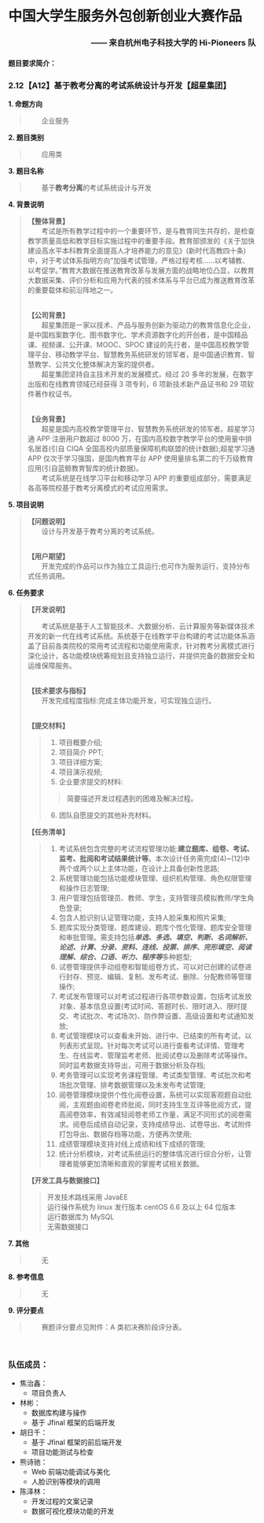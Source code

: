 # 中国大学生服务外包创新创业大赛作品
### <p align="right">—— 来自杭州电子科技大学的 Hi-Pioneers 队</p>

#### 题目要求简介：
### 2.12【A12】基于教考分离的考试系统设计与开发【超星集团】

**1. 命题方向** <br>

> &ensp;&ensp;&ensp;&ensp;企业服务<br>

**2. 题目类别** <br>

> &ensp;&ensp;&ensp;&ensp;应用类<br>

**3. 题目名称** <br>

> &ensp;&ensp;&ensp;&ensp;基于**教考分离**的考试系统设计与开发<br>

**4. 背景说明** <br>

> **【整体背景】**<br>
> &ensp;&ensp;&ensp;&ensp;考试是所有教学过程中的一个重要环节，是与教育同生共存的，是检查教学质量高低和教学目标实施过程中的重要手段。教育部颁发的《关于加快建设高水平本科教育全面提高人才培养能力的意见》(新时代高教四十条)中，对于考试体系指明方向“加强考试管理，严格过程考核......以考辅教、以考促学。”教育大数据在推送教育改革与发展方面的战略地位凸显，以教育大数据采集、评价分析和应用为代表的技术体系与平台已成为推送教育改革的重要载体和前沿阵地之一。<br><br>
> 
> **【公司背景】**<br>
> &ensp;&ensp;&ensp;&ensp;超星集团是一家以技术、产品与服务创新为驱动力的教育信息化企业，是中国档案数字化、图书数字化、学术资源数字化的开创者，是中国精品课、视频课、公开课、MOOC、SPOC 建设的先行者，是中国高校教学管理平台、移动教学平台、智慧教务系统研发的领军者，是中国通识教育、智慧教学、公共文化整体解决方案的提供者。<br>&ensp;&ensp;&ensp;&ensp;超星集团坚持自主技术开发的发展模式，经过 20 多年的发展，在数字出版和在线教育领域已经获得 3 项专利，6 项新技术新产品证书和 29 项软件著作权证书。<br><br>
> 
> **【业务背景】**<br>
> &ensp;&ensp;&ensp;&ensp;超星是国内高校教学管理平台、智慧教务系统研发的领军者。超星学习通 APP 注册用户数超过 8000 万，在国内高校数字教学平台的使用量中排名居首(引自 CIQA 全国高校内部质量保障机构联盟的统计数据);超星学习通 APP 仅次于学习强国，是国内教育平台 APP 使用量排名第二的千万级教育应用(引自蓝鲸教育智库的统计数据)。<br>&ensp;&ensp;&ensp;&ensp;考试系统是在线学习平台和移动学习 APP 的重要组成部分，需要满足各高等院校基于教考分离模式的考试应用需求。<br>

**5. 项目说明** <br>

> **【问题说明】**<br>
> &ensp;&ensp;&ensp;&ensp;设计与开发基于教考分离的考试系统。<br><br>
> 
> **【用户期望】**<br>
> &ensp;&ensp;&ensp;&ensp;开发完成的作品可以作为独立工具运行;也可作为服务运行，支持分布式任务调用。<br>

**6. 任务要求** <br>

> **【开发说明】**<br>
> 
> &ensp;&ensp;&ensp;&ensp;考试系统是基于人工智能技术、大数据分析、云计算服务等新媒体技术开发的新一代在线考试系统。系统基于在线教学平台构建的考试功能体系涵盖了目前各类院校的常用考试流程和功能使用需求，针对教考分离模式进行深化设计，各功能模块统筹规划且支持独立运行，并提供完备的数据安全和运维保障服务。<br><br>
> 
> **【技术要求与指标】**<br>
> &ensp;&ensp;&ensp;&ensp;开发完成程度指标:完成主体功能开发，可实现独立运行。<br><br>
> 
> **【提交材料】**<br>
> > 1. 项目概要介绍;
> > 2. 项目简介 PPT;
> > 3. 项目详细方案;
> > 4. 项目演示视频;
> > 5. 企业要求提交的材料:
> > > 简要描述开发过程遇到的困难及解决过程。
> > 6. 团队自愿提交的其他补充材料。
> > 
> **【任务清单】**<br>
> > 1. 考试系统包含完整的考试流程管理功能:**建立题库、组卷、考试、监考、批阅和考试结果统计等**。本次设计任务需完成(4)~(12)中两个或两个以上主体功能，在设计上具备创新性思路;
> > 2. 系统管理功能包括功能模块管理、组织机构管理、角色权限管理和操作日志管理;
> > 3. 用户管理包括管理员、教师、学生，支持管理员模拟教师/学生角色登录;
> > 4. 包含人脸识别认证管理功能，支持人脸采集和照片采集;
> > 5. 题库实现分类管理、题库建设、题库个性化管理、题库安全管理和审批管理。需支持包括***单选、多选、填空、判断、名词解析、论述、计算、分录、资料、连线、投票、排序、完形填空、阅读理解、综合、口语、听力、程序等***多种题型;
> > 6. 试卷管理提供手动组卷和智能组卷方式，可以对已创建的试卷进行封存、预览、编辑、复制、发布考试、删除、分配教师等管理操作;
> > 7. 考试发布管理可以对考试过程进行各项参数设置，包括考试发放对象、基本信息设置(考试时间、答题时长、限时进入、限时提交、考试批次、考试场次)、防作弊设置、高级设置和考试通知发放;
> > 8. 考试管理模块可以查看未开始、进行中、已结束的所有考试，以列表形式呈现。针对每次考试可以进行查看考试详情、管理考生、在线监考、管理监考老师、批阅试卷以及删除考试等操作。同时监考数据支持导出，可用于数据分析及存档;
> > 9. 考务管理可以实现考务课程管理、考试类型管理、考试批次和考场批次管理、排考数据管理以及未发布考试管理;
> > 10. 阅卷管理模块提供个性化阅卷设置，系统可以实现客观题自动批阅，主观题由阅卷老师批阅，同时支持生生互评等批阅方式，提高阅卷效率，有效减轻阅卷老师工作量，满足不同形式的阅卷需求。阅卷后成绩自动记录，支持成绩导出、试卷导出、考试附件打包导出、数据存档等功能，方便再次使用;
> > 11. 成绩管理模块支持对线上成绩和线下成绩的管理;
> > 12. 统计分析模块，对考试系统运行的整体情况进行综合分析，让管理者能够更加清晰和直观的掌握考试相关数据。
> > 
> **【开发工具与数据接口】**<br>
> > 开发技术路线采用 JavaEE<br>
> > 运行操作系统为 linux 发行版本 centOS 6.6 及以上 64 位版本<br>
> > 运行数据库为 MySQL<br>
> > 无需数据接口

**7. 其他** <br>

> &ensp;&ensp;&ensp;&ensp;无<br>

**8. 参考信息** <br>

> &ensp;&ensp;&ensp;&ensp;无<br>

**9. 评分要点** <br>

> &ensp;&ensp;&ensp;&ensp;赛题评分要点见附件：A 类初决赛阶段评分表。
<br>

### 队伍成员：
- 焦治鑫：
  - 项目负责人
- 林彬：
  - 数据库构建与操作
  - 基于 Jfinal 框架的后端开发
- 胡日千：
  - 基于 Jfinal 框架的前后端开发
  - 项目功能测试与检查
- 熊诗驰：
  - Web 前端功能调试与美化
  - 人脸识别等模块的调用
- 陈泽林：
  - 开发过程的文案记录
  - 数据可视化模块功能的开发
